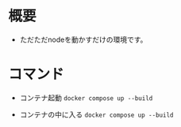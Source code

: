 # 概要
- ただただnodeを動かすだけの環境です。

# コマンド
- コンテナ起動
`docker compose up --build`

- コンテナの中に入る
`docker compose up --build`
